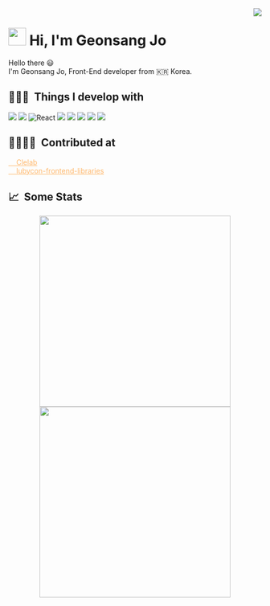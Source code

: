 <img align="right" src="https://hits.seeyoufarm.com/api/count/incr/badge.svg?url=https%3A%2F%2Fgithub.com%2Fjogeonsang%2Fhit-counter&count_bg=%238be9fd&title_bg=%2344475a&icon=riotgames.svg&icon_color=%23E7E7E7&title=hits&edge_flat=false">

<p align="left">

# <img src="https://cdn.jsdelivr.net/gh/Th3Wall/assets-cdn/PersonalGithubReadme/HandGreet.gif" width="35px" />&nbsp;<b>Hi, I'm Geonsang Jo</b>

</p>

Hello there :smiley: <br/>
I'm Geonsang Jo, Front-End developer from :kr: Korea. <br/>

<h2>👨🏻‍💻 &nbsp;Things I develop with </h2>

<p>
<img src="https://img.shields.io/badge/TypeScript-3178C6?style=flat-square&logo=TypeScript&logoColor=white"/>
<img src="https://img.shields.io/badge/JavaScript-F7DF1E?style=flat-square&logo=JavaScript&logoColor=222323"/>
<img alt="React" src="https://img.shields.io/badge/-React-45b8d8?style=flat-square&logo=react&logoColor=white" />
<img src="https://img.shields.io/badge/Gatsby-663399?style=flat-square&logo=Gatsby&logoColor=white"/>
<img src="https://img.shields.io/badge/Redux-764ABC?style=flat-square&logo=redux&logoColor=white"/>
<img src="https://img.shields.io/badge/StyledComponents-DB7093?style=flat-square&logo=styled-components&logoColor=white"/>
<img src="https://img.shields.io/badge/Notion-000000?style=flat-square&logo=Notion&logoColor=white"/>
<img src="https://img.shields.io/badge/Next.js-000000?style=flat-square&logo=nextdotjs&logoColor=white"/>

</p>

<h2>👨‍👩‍👧‍👦 &nbsp;Contributed at</h2>

<a style="color:#ffb86c" href="https://github.com/Lubycon/clelab-frontend" target="_blank">&nbsp;&nbsp;&nbsp;&nbsp;Clelab</a><br/>
<a style="color:#ffb86c" href="https://github.com/Lubycon/lubycon-frontend-libraries" target="_blank">&nbsp;&nbsp;&nbsp;&nbsp;lubycon-frontend-libraries</a>


<h2>📈 &nbsp;Some Stats</h2>

<div align=center>

<img width="380"  src="https://github-readme-stats.vercel.app/api?username=Jogeonsang&show_icons=true&count_private=true&theme=dracula" />

<img width="380" src="http://github-readme-streak-stats.herokuapp.com?user=Jogeonsang&theme=dracula&date_format=%5BY%20%5DM%20j">

</div>
